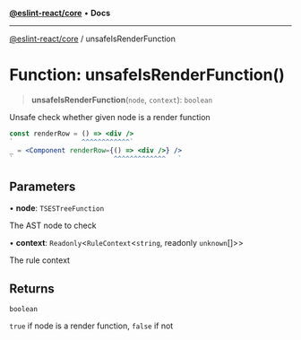 [**@eslint-react/core**](../README.md) • **Docs**

***

[@eslint-react/core](../README.md) / unsafeIsRenderFunction

# Function: unsafeIsRenderFunction()

> **unsafeIsRenderFunction**(`node`, `context`): `boolean`

Unsafe check whether given node is a render function
```jsx
const renderRow = () => <div />
`                 ^^^^^^^^^^^^`
_ = <Component renderRow={() => <div />} />
`                         ^^^^^^^^^^^^^   `
```

## Parameters

• **node**: `TSESTreeFunction`

The AST node to check

• **context**: `Readonly`\<`RuleContext`\<`string`, readonly `unknown`[]\>\>

The rule context

## Returns

`boolean`

`true` if node is a render function, `false` if not
